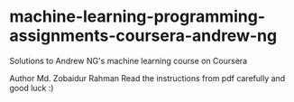 # machine-learning-programming-assignments-coursera-andrew-ng
Solutions to Andrew NG's machine learning course on Coursera

Author Md. Zobaidur Rahman
Read the instructions from pdf carefully and good luck :)